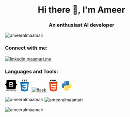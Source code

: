 <h1 align="center">Hi there 👋, I'm Ameer</h1>
<h3 align="center">An enthusiast AI developer</h3>

<p align="left"> <img src="https://komarev.com/ghpvc/?username=ameeralmaamari&label=Profile%20views&color=0e75b6&style=flat" alt="ameeralmaamari" /> </p>

<h3 align="left">Connect with me:</h3>
<p align="left">
<a href="https://linkedin.com/in/linkedin.maamari.me" target="blank"><img align="center" src="https://raw.githubusercontent.com/rahuldkjain/github-profile-readme-generator/master/src/images/icons/Social/linked-in-alt.svg" alt="linkedin.maamari.me" height="30" width="40" /></a>
</p>

<h3 align="left">Languages and Tools:</h3>
<p align="left"> <a href="https://getbootstrap.com" target="_blank" rel="noreferrer"> <img src="https://raw.githubusercontent.com/devicons/devicon/master/icons/bootstrap/bootstrap-plain-wordmark.svg" alt="bootstrap" width="40" height="40"/> </a> <a href="https://www.w3schools.com/css/" target="_blank" rel="noreferrer"> <img src="https://raw.githubusercontent.com/devicons/devicon/master/icons/css3/css3-original-wordmark.svg" alt="css3" width="40" height="40"/> </a> <a href="https://flask.palletsprojects.com/" target="_blank" rel="noreferrer"> <img src="https://www.vectorlogo.zone/logos/pocoo_flask/pocoo_flask-icon.svg" alt="flask" width="40" height="40"/> </a> <a href="https://www.w3.org/html/" target="_blank" rel="noreferrer"> <img src="https://raw.githubusercontent.com/devicons/devicon/master/icons/html5/html5-original-wordmark.svg" alt="html5" width="40" height="40"/> </a> <a href="https://www.python.org" target="_blank" rel="noreferrer"> <img src="https://raw.githubusercontent.com/devicons/devicon/master/icons/python/python-original.svg" alt="python" width="40" height="40"/> </a> </p>

<p><img align="left" src="https://github-readme-stats.vercel.app/api/top-langs?username=ameeralmaamari&show_icons=true&locale=en&layout=compact" alt="ameeralmaamari" /></p>

<p>&nbsp;<img align="center" src="https://github-readme-stats.vercel.app/api?username=ameeralmaamari&show_icons=true&locale=en" alt="ameeralmaamari" /></p>

<p><img align="center" src="https://github-readme-streak-stats.herokuapp.com/?user=ameeralmaamari&" alt="ameeralmaamari" /></p>
